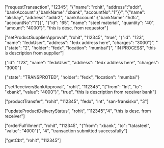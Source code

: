 <!-- create new tran -->
["requestTransaction", "12345", "{"name": "rohit", "address":"addr", "bankAccount":{"bankName":"xbank", "accountNo":"1"}}",  "{"name": "akshay", "address":"addr2", "bankAccount":{"bankName":"hdfc", "accountNo":"1"}}", "{"id": "65", "name": "steel material", "quantity": "40", "amount": "4000"}", "this is desc. from requestor"]


<!-- set product supplier approval -->
["setProductSupplierApproval", "rohit", "112345", "true", "{"id": "123", "name": "fedxUser", "address": "fedx address here", "charges": "3000"}", "{"state": "2", "holder": "fedx", "location": "mumbai"}", "IN PROCESS", "this is description from supplier"]

{"id": "123", "name": "fedxUser", "address": "fedx address here", "charges": "3000"}

{"state": "TRANSPROTED", "holder": "fedx", "location": "mumbai"}

<!-- set receiver's bank approval -->
["setReceiversBankApproval", "rohit", "112345", "{"from": "lnt", "to": "xbank", "value": "4000"}", "true", "this is description from receiver bank"]

<!-- product transfet -->
["productTransfer", "rohit", "112345", "fedx", "lnt", "san-fransisko", "3"]

<!-- update product delivery status -->
["updateProductDeliveryStatus", "rohit", "112345","4", "this is desc. from receiver"]

<!-- update order fulfillment status -->
["orderFulfillment", "rohit", "112345", "{"from": "xbank", "to": "tatasteel", "value": "4000"}", "4", "transaction submitted successfully"]

<!-- get transaction -->
["getCbt", "rohit", "112345"]